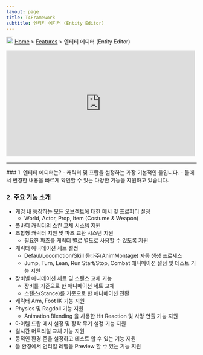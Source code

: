 ```yaml
---
layout: page
title: T4Framework
subtitle: 엔티티 에디터 (Entity Editor)
---
```

<img src="https://t4framework.com/img/Folders2.png" width="18px" height="18px"> [Home](https://t4framework.com/index) > [Features](https://t4framework.com/T4Framework_Features) > 엔티티 에디터 (Entity Editor)
<style> .embed-container { position: relative; padding-bottom: 56.25%; height: 0; overflow: hidden; max-width: 100%; } .embed-container iframe, .embed-container object, .embed-container embed { position: absolute; top: 0%; left: 0%; width: 99%; height: 99%; } </style>
<div class='embed-container'><iframe src='https://www.youtube.com/embed/EKyMbS8H5q4' frameborder='0' allowfullscreen></iframe></div>
<hr />
### 1. 엔티티 에디터는?
- 캐릭터 및 프랍을 설정하는 가장 기본적인 툴입니다.
- 툴에서 변경한 내용을 빠르게 확인할 수 있는 다양한 기능을 지원하고 있습니다.

### 2. 주요 기능 소개
- 게임 내 등장하는 모든 오브젝트에 대한 메시 및 프로퍼티 설정
  - World, Actor, Prop, Item (Costume & Weapon)
- 풀바디 캐릭터의 스킨 교체 시스템 지원
- 조합형 캐릭터 지원 및 파츠 교환 시스템 지원
  - 필요한 파츠를 캐릭터 별로 별도로 사용할 수 있도록 지원
- 캐릭터 애니메이션 세트 설정
  - Defaul/Locomotion/Skill 몽타주(AnimMontage) 자동 생성 프로세스
  - Jump, Turn, Lean, Run Start/Stop, Combat 애니메이션 설정 및 테스트 기능 지원
- 장비별 애니메이션 세트 및 스탠스 교체 기능
  - 장비를 기준으로 한 애니메이션 세트 교체
  - 스탠스(Stance)를 기준으로 한 애니메이션 전환
- 캐릭터 Arm, Foot IK 기능 지원
- Physics 및 Ragdoll 기능 지원
  - Animation Blending 을 사용한 Hit Reaction 및 사망 연출 기능 지원
- 아이템 드랍 메시 설정 및 장착 무기 설정 기능 지원
- 실시간 머트리얼 교체 기능 지원
- 동적인 환경 존을 설정하고 테스트 할 수 있는 기능 지원
- 툴 환경에서 언리얼 레벨을 Preview 할 수 있는 기능 지원
<br>